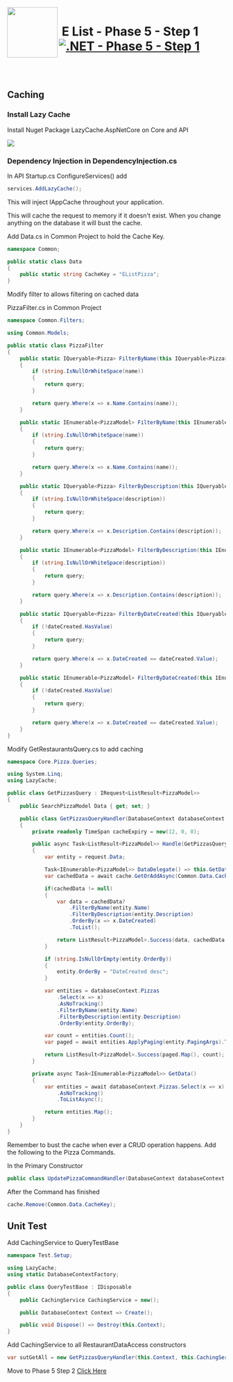 <img align="left" width="116" height="116" src="../logo.png" />

# &nbsp;**E List - Phase 5 - Step 1** [![.NET - Phase 5 - Step 1](https://github.com/entelect-incubator/.NET/actions/workflows/dotnet-phase5-step1.yml/badge.svg)](https://github.com/entelect-incubator/.NET/actions/workflows/dotnet-phase5-step1.yml)

<br/><br/>

## **Caching**

### **Install Lazy Cache**

Install Nuget Package LazyCache.AspNetCore on Core and API

![](./Assets/2021-01-15-12-44-19.png)

### **Dependency Injection in DependencyInjection.cs**

In API Startup.cs ConfigureServices() add

```cs
services.AddLazyCache();
```

This will inject IAppCache throughout your application.

This will cache the request to memory if it doesn't exist. When you change anything on the database it will bust the cache.

Add Data.cs in Common Project to hold the Cache Key.

```cs
namespace Common;

public static class Data
{
	public static string CacheKey = "EListPizza";
}
```

Modify filter to allows filtering on cached data

PizzaFilter.cs in Common Project

```cs
namespace Common.Filters;

using Common.Models;

public static class PizzaFilter
{
	public static IQueryable<Pizza> FilterByName(this IQueryable<Pizza> query, string name)
	{
		if (string.IsNullOrWhiteSpace(name))
		{
			return query;
		}

		return query.Where(x => x.Name.Contains(name));
	}

	public static IEnumerable<PizzaModel> FilterByName(this IEnumerable<PizzaModel> query, string name)
	{
		if (string.IsNullOrWhiteSpace(name))
		{
			return query;
		}

		return query.Where(x => x.Name.Contains(name));
	}

	public static IQueryable<Pizza> FilterByDescription(this IQueryable<Pizza> query, string description)
	{
		if (string.IsNullOrWhiteSpace(description))
		{
			return query;
		}

		return query.Where(x => x.Description.Contains(description));
	}

	public static IEnumerable<PizzaModel> FilterByDescription(this IEnumerable<PizzaModel> query, string description)
	{
		if (string.IsNullOrWhiteSpace(description))
		{
			return query;
		}

		return query.Where(x => x.Description.Contains(description));
	}

	public static IQueryable<Pizza> FilterByDateCreated(this IQueryable<Pizza> query, DateTime? dateCreated)
	{
		if (!dateCreated.HasValue)
		{
			return query;
		}

		return query.Where(x => x.DateCreated == dateCreated.Value);
	}

	public static IEnumerable<PizzaModel> FilterByDateCreated(this IEnumerable<PizzaModel> query, DateTime? dateCreated)
	{
		if (!dateCreated.HasValue)
		{
			return query;
		}

		return query.Where(x => x.DateCreated == dateCreated.Value);
	}
}
```

Modify GetRestaurantsQuery.cs to add caching

```cs
namespace Core.Pizza.Queries;

using System.Linq;
using LazyCache;

public class GetPizzasQuery : IRequest<ListResult<PizzaModel>>
{
	public SearchPizzaModel Data { get; set; }

	public class GetPizzasQueryHandler(DatabaseContext databaseContext, IAppCache cache) : IRequestHandler<GetPizzasQuery, ListResult<PizzaModel>>
	{
		private readonly TimeSpan cacheExpiry = new(12, 0, 0);

		public async Task<ListResult<PizzaModel>> Handle(GetPizzasQuery request, CancellationToken cancellationToken)
		{
			var entity = request.Data;

			Task<IEnumerable<PizzaModel>> DataDelegate() => this.GetData();
			var cachedData = await cache.GetOrAddAsync(Common.Data.CacheKey, DataDelegate, this.cacheExpiry);

			if(cachedData != null)
			{
				var data = cachedData?
					.FilterByName(entity.Name)
					.FilterByDescription(entity.Description)
					.OrderBy(x => x.DateCreated)
					.ToList();

				return ListResult<PizzaModel>.Success(data, cachedData.Count());
			}

			if (string.IsNullOrEmpty(entity.OrderBy))
			{
				entity.OrderBy = "DateCreated desc";
			}

			var entities = databaseContext.Pizzas
				.Select(x => x)
				.AsNoTracking()
				.FilterByName(entity.Name)
				.FilterByDescription(entity.Description)
				.OrderBy(entity.OrderBy);

			var count = entities.Count();
			var paged = await entities.ApplyPaging(entity.PagingArgs).ToListAsync(cancellationToken);

			return ListResult<PizzaModel>.Success(paged.Map(), count);
		}

		private async Task<IEnumerable<PizzaModel>> GetData()
		{
			var entities = await databaseContext.Pizzas.Select(x => x)
				.AsNoTracking()
				.ToListAsync();

			return entities.Map();
		}
	}
}
```

Remember to bust the cache when ever a CRUD operation happens. Add the following to the Pizza Commands.

In the Primary Constructor

```cs
public class UpdatePizzaCommandHandler(DatabaseContext databaseContext, IAppCache cache) : IRequestHandler<UpdatePizzaCommand, Result<PizzaModel>>
```

After the Command has finished

```cs
cache.Remove(Common.Data.CacheKey);
```

## **Unit Test**

Add CachingService to QueryTestBase

```cs
namespace Test.Setup;

using LazyCache;
using static DatabaseContextFactory;

public class QueryTestBase : IDisposable
{
	public CachingService CachingService = new();

	public DatabaseContext Context => Create();

	public void Dispose() => Destroy(this.Context);
}
```

Add CachingService to all RestaurantDataAccess constructors

```cs
var sutGetAll = new GetPizzasQueryHandler(this.Context, this.CachingService);
```

Move to Phase 5 Step 2 [Click Here](https://github.com/entelect-incubator/.NET/tree/master/Phase%205/Step%202)
